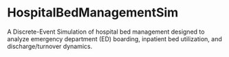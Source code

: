 # HospitalBedManagementSim
A Discrete-Event Simulation of hospital bed management designed to analyze emergency department (ED) boarding, inpatient bed utilization, and discharge/turnover dynamics.
